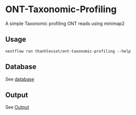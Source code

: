 # ONT-Taxonomic-Profiling

A simple Taxonomic profiling ONT reads using minimap2
## Usage
```
nextflow run thanhleviet/ont-taxonomic-profiling --help
```
## Database
See [database](docs/database.md)

## Output
See [Output](docs/database.md)
